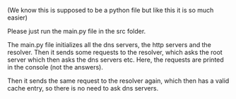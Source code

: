 (We know this is supposed to be a python file but like this it is so much easier)

Please just run the main.py file in the src folder. 

The main.py file initializes all the dns servers, the http servers and the resolver. 
Then it sends some requests to the resolver, which asks the root server which then asks the dns servers etc. 
Here, the requests are printed in the console (not the answers).

Then it sends the same request to the resolver again, which then has a valid cache entry, so there is no need to ask 
dns servers. 

